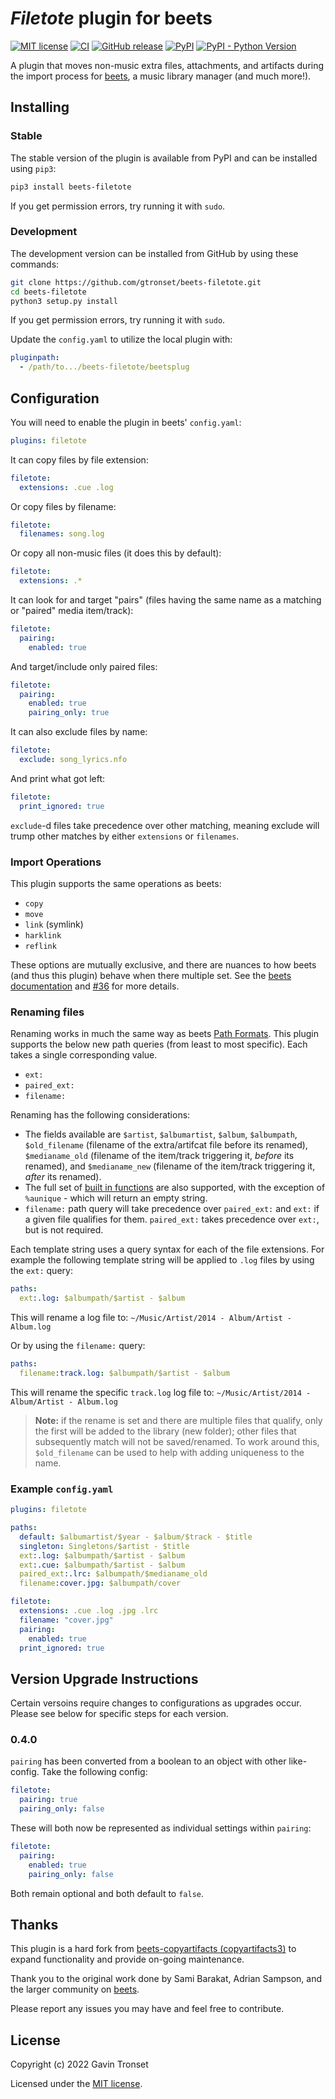 # _Filetote_ plugin for beets

[![MIT license][license image]][license link]
[![CI][ci image]][ci link]
[![GitHub release][github image]][github link]
[![PyPI][pypi_version]][pypi_link]
[![PyPI - Python Version][pypi_python_versions]][pypi_link]

A plugin that moves non-music extra files, attachments, and artifacts during
the import process for [beets](http://beets.radbox.org/), a music library
manager (and much more!).

## Installing

### Stable

The stable version of the plugin is available from PyPI and can be installed
using `pip3`:

```sh
pip3 install beets-filetote
```

If you get permission errors, try running it with `sudo`.

### Development

The development version can be installed from GitHub by using these commands:

```sh
git clone https://github.com/gtronset/beets-filetote.git
cd beets-filetote
python3 setup.py install
```

If you get permission errors, try running it with `sudo`.

Update the `config.yaml` to utilize the local plugin with:

```yaml
pluginpath:
  - /path/to.../beets-filetote/beetsplug
```

## Configuration

You will need to enable the plugin in beets' `config.yaml`:

```yaml
plugins: filetote
```

It can copy files by file extension:

```yaml
filetote:
  extensions: .cue .log
```

Or copy files by filename:

```yaml
filetote:
  filenames: song.log
```

Or copy all non-music files (it does this by default):

```yaml
filetote:
  extensions: .*
```

It can look for and target "pairs" (files having the same name as a matching or
"paired" media item/track):

```yaml
filetote:
  pairing:
    enabled: true
```

And target/include only paired files:

```yaml
filetote:
  pairing:
    enabled: true
    pairing_only: true
```

It can also exclude files by name:

```yaml
filetote:
  exclude: song_lyrics.nfo
```

And print what got left:

```yaml
filetote:
  print_ignored: true
```

`exclude`-d files take precedence over other matching, meaning exclude will
trump other matches by either `extensions` or `filenames`.

### Import Operations

This plugin supports the same operations as beets:

- `copy`
- `move`
- `link` (symlink)
- `harklink`
- `reflink`

These options are mutually exclusive, and there are nuances to how beets (and
thus this plugin) behave when there multiple set. See the [beets documentation]
and [#36](https://github.com/gtronset/beets-filetote/pull/36) for more details.

[beets documentation]: https://beets.readthedocs.io/en/stable/reference/config.html#importer-options

### Renaming files

Renaming works in much the same way as beets [Path Formats](http://beets.readthedocs.org/en/stable/reference/pathformat.html).
This plugin supports the below new path queries (from least to most specific).
Each takes a single corresponding value.

- `ext:`
- `paired_ext:`
- `filename:`

Renaming has the following considerations:

- The fields available are `$artist`, `$albumartist`, `$album`, `$albumpath`,
  `$old_filename` (filename of the extra/artifcat file before its renamed),
  `$medianame_old` (filename of the item/track triggering it, _before_
  its renamed), and `$medianame_new` (filename of the item/track triggering it, _after_
  its renamed).
- The full set of
  [built in functions](http://beets.readthedocs.org/en/stable/reference/pathformat.html#functions)
  are also supported, with the exception of `%aunique` - which will
  return an empty string.
- `filename:` path query will take precedence over `paired_ext:` and `ext:` if
  a given file qualifies for them. `paired_ext:` takes precedence over `ext:`,
  but is not required.

Each template string uses a query syntax for each of the file
extensions. For example the following template string will be applied to
`.log` files by using the `ext:` query:

```yaml
paths:
  ext:.log: $albumpath/$artist - $album
```

This will rename a log file to:
`~/Music/Artist/2014 - Album/Artist - Album.log`

Or by using the `filename:` query:

```yaml
paths:
  filename:track.log: $albumpath/$artist - $album
```

This will rename the specific `track.log` log file to:
`~/Music/Artist/2014 - Album/Artist - Album.log`

> **Note:** if the rename is set and there are multiple files that qualify,
> only the first will be added to the library (new folder); other files that
> subsequently match will not be saved/renamed. To work around this,
> `$old_filename` can be used to help with adding uniqueness to the name.

### Example `config.yaml`

```yaml
plugins: filetote

paths:
  default: $albumartist/$year - $album/$track - $title
  singleton: Singletons/$artist - $title
  ext:.log: $albumpath/$artist - $album
  ext:.cue: $albumpath/$artist - $album
  paired_ext:.lrc: $albumpath/$medianame_old
  filename:cover.jpg: $albumpath/cover

filetote:
  extensions: .cue .log .jpg .lrc
  filename: "cover.jpg"
  pairing:
    enabled: true
  print_ignored: true
```

## Version Upgrade Instructions

Certain versoins require changes to configurations as upgrades occur. Please
see below for specific steps for each version.

### 0.4.0

`pairing` has been converted from a boolean to an object with other
like-config. Take the following config:

```yaml
filetote:
  pairing: true
  pairing_only: false
```

These will both now be represented as individual settings within `pairing`:

```yaml
filetote:
  pairing:
    enabled: true
    pairing_only: false
```

Both remain optional and both default to `false`.

## Thanks

This plugin is a hard fork from [beets-copyartifacts (copyartifacts3)] to
expand functionality and provide on-going maintenance.

Thank you to the original work done by Sami Barakat, Adrian Sampson, and the
larger community on [beets](http://beets.io).

Please report any issues you may have and feel free to contribute.

[beets-copyartifacts (copyartifacts3)]: https://github.com/adammillerio/beets-copyartifacts

## License

Copyright (c) 2022 Gavin Tronset

Licensed under the [MIT license][license link].

[license image]: https://img.shields.io/badge/License-MIT-blue.svg
[license link]: https://github.com/gtronset/beets-filetote/blob/main/LICENSE
[ci image]: https://github.com/gtronset/beets-filetote/actions/workflows/tox.yml/badge.svg
[ci link]: https://github.com/gtronset/beets-filetote/actions/workflows/tox.yml
[github image]: https://img.shields.io/github/release/gtronset/beets-filetote.svg
[github link]: https://github.com/gtronset/beets-filetote/releases
[pypi_version]: https://img.shields.io/pypi/v/beets-filetote
[pypi_link]: https://pypi.org/project/beets-filetote/
[pypi_python_versions]: https://img.shields.io/pypi/pyversions/beets-filetote
